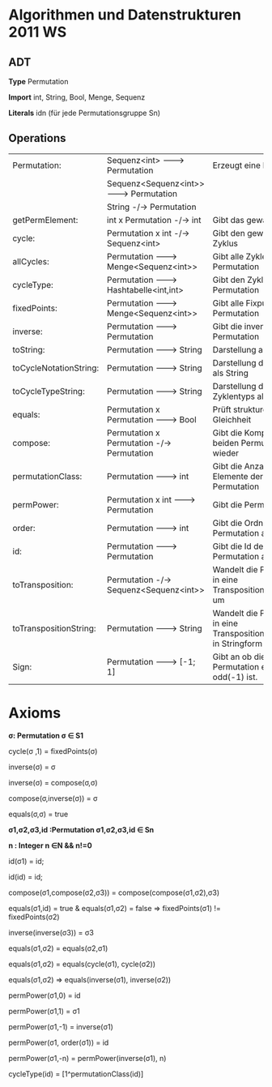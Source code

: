 Algorithmen und Datenstrukturen 2011 WS
=======================================

ADT
---
**Type**       	Permutation

**Import**   		int, String, Bool, Menge, Sequenz 

**Literals** 		idn (für jede Permutationsgruppe Sn)

 
Operations
---------
<table><tr>
<td>Permutation:</td>
<td>Sequenz&lt;int> ---> Permutation</td>
<td>Erzeugt eine Permutation</td>
</tr><tr>
<td><td>Sequenz&lt;Sequenz&lt;int>> ---> Permutation</td></td>
</tr><tr>
<td><td>String -/-> Permutation</td></td>
</tr><tr>
<td>getPermElement:</td>
<td>int x Permutation -/-> int</td>
<td>Gibt das gewählte Abbild</td>
</tr><tr>
<td>cycle:</td>
<td>Permutation x int -/-> Sequenz&lt;int></td>
<td>Gibt den gewählten Zyklus</td>
</tr><tr>
<td>allCycles:</td>
<td>Permutation ---> Menge&lt;Sequenz&lt;int>></td>
<td>Gibt alle Zyklen aus der Permutation</td>
</tr><tr>
<td>cycleType:</td>
<td>Permutation ---> Hashtabelle&lt;int,int></td>
<td>Gibt den Zyklentyp der Permutation</td>
</tr><tr>
<td>fixedPoints:</td>
<td>Permutation ---> Menge&lt;Sequenz&lt;int>></td>
<td>Gibt alle Fixpunkt aus der Permutation</td>
</tr><tr>
<td>inverse:</td>
<td>Permutation ---> Permutation	</td>
<td>Gibt die invertierte Permutation</td>
</tr><tr>
<td>
toString:</td>
<td>Permutation ---> String</td>
<td>Darstellung als String</td>
</tr><tr>
<td>toCycleNotationString:</td>
<td>Permutation ---> String</td>
<td>Darstellung der Zyklen als String</td>
</tr><tr>
<td>toCycleTypeString:</td>
<td>Permutation ---> String</td>
<td>Darstellung des Zyklentyps als String</td>
</tr><tr>
<td>equals:</td>
<td>Permutation x Permutation ---> Bool</td>
<td>Prüft strukturelle Gleichheit</td>
</tr><tr>
<td>compose:</td>
<td>Permutation x Permutation -/-> Permutation</td>
<td>Gibt die Komposition der beiden Permutation wieder</td>
</tr><tr>
<td>permutationClass:</td>
<td>Permutation ---> int</td>
<td>Gibt die Anzahl der Elemente der Permutation</td>
</tr><tr>
<td>permPower:</td>
<td>Permutation x int ---> Permutation</td>
<td>Gibt die Permutation^n an</td>
</tr><tr>
<td>order:</td>
<td>Permutation ---> int</td>
<td>Gibt die Ordnung der Permutation an</td>
</tr><tr>
<td>id:</td>
<td>Permutation ---> Permutation</td>
<td>Gibt die Id der Permutation an</td>
</tr><tr>
<td>toTransposition:</td>
<td>Permutation -/-> Sequenz&lt;Sequenz&lt;int>></td>
<td>Wandelt die Permutation in eine Transpositionsdarstellung um</td>
</tr><tr>
<td>toTranspositionString:</td>
<td>Permutation ---> String</td>
<td>Wandelt die Permutation in eine Transpositionsdarstellung in Stringform um</td>
</tr><tr>
<td>Sign:</td>
<td>Permutation ---> [-1; 1]</td>
<td>Gibt an ob die Permutation even(1) oder odd(-1) ist.</td>
</tr></table> 

Axioms
=====
**σ: Permutation σ ∈ S1**

cycle(σ ,1) = fixedPoints(σ)

inverse(σ) = σ

inverse(σ) = compose(σ,σ)

compose(σ,inverse(σ)) = σ

equals(σ,σ) = true


**σ1,σ2,σ3,id :Permutation σ1,σ2,σ3,id ∈ Sn**

**n : Integer n ∈N && n!=0**

id(σ1) = id;

id(id) = id;

compose(σ1,compose(σ2,σ3)) = compose(compose(σ1,σ2),σ3)

equals(σ1,id) = true & equals(σ1,σ2) = false => fixedPoints(σ1) != fixedPoints(σ2)

inverse(inverse(σ3)) = σ3

equals(σ1,σ2) = equals(σ2,σ1)

equals(σ1,σ2) = equals(cycle(σ1), cycle(σ2))

equals(σ1,σ2) => equals(inverse(σ1), inverse(σ2))

permPower(σ1,0) = id

permPower(σ1,1) = σ1

permPower(σ1,-1) = inverse(σ1)

permPower(σ1, order(σ1)) = id

permPower(σ1,-n) = permPower(inverse(σ1), n)

cycleType(id) = [1^permutationClass(id)]
